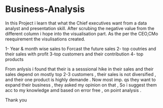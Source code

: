 # Business-Analysis
In this Project i learn that what  the Chief executives want from a data analyst and presentation skill.
After scrubing the negative value from the different column i hope into the visualisation part. As the per the CEO,CMo 
reequirement the visulisations created.

1- Year & month wise sales to Forcast the future sales
2- top coutries and their sales with profit
3-top customers and their contribution 
4- top products 


From anlysis i found that their is a sesssional hike in their sales and their sales depend on mostly top 2-3 customers , their sales is not diversified , and their one product is highly demande . Now most imp. qs they want to expand their business , they asked my opinion on that , So i suggest them acc to my knowledge amd based on error free , on point analysis .



Thank you
